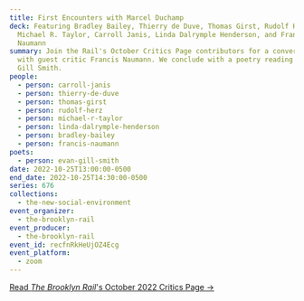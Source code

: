 ```yaml
---
title: First Encounters with Marcel Duchamp
deck: Featuring Bradley Bailey, Thierry de Duve, Thomas Girst, Rudolf Herz,
  Michael R. Taylor, Carroll Janis, Linda Dalrymple Henderson, and Francis
  Naumann
summary: Join the Rail's October Critics Page contributors for a conversation
  with guest critic Francis Naumann. We conclude with a poetry reading by Evan
  Gill Smith.
people:
  - person: carroll-janis
  - person: thierry-de-duve
  - person: thomas-girst
  - person: rudolf-herz
  - person: michael-r-taylor
  - person: linda-dalrymple-henderson
  - person: bradley-bailey
  - person: francis-naumann
poets:
  - person: evan-gill-smith
date: 2022-10-25T13:00:00-0500
end_date: 2022-10-25T14:30:00-0500
series: 676
collections:
  - the-new-social-environment
event_organizer:
  - the-brooklyn-rail
event_producer:
  - the-brooklyn-rail
event_id: recfnRkHeUjOZ4Ecg
event_platform:
  - zoom
---
```

[R﻿ead *The Brooklyn Rail*'s October 2022 Critics Page →](https://brooklynrail.org/2022/10/editorsmessage/First-Encounters-with-Marcel-Duchamp)